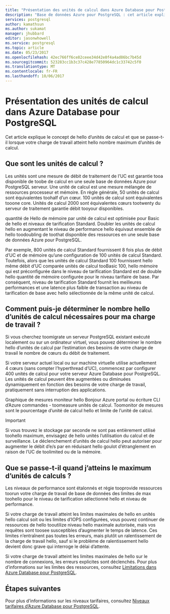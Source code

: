 ```yaml
---
title: "Présentation des unités de calcul dans Azure Database pour PostgreSQL | Microsoft Docs"
description: "Base de données Azure pour PostgreSQL : cet article explique les concepts de hello d’unités de calcul et que se passe-t-il lorsque votre charge de travail atteint hello nombre maximum d’unités de calcul."
services: postgresql
author: kamathsun
ms.author: sukamat
manager: jhubbard
editor: jasonwhowell
ms.service: postgresql
ms.topic: article
ms.date: 05/23/2017
ms.openlocfilehash: 42ec766ff6ce82ceee34d42e0f4a4ad86bc7b45d
ms.sourcegitcommit: 523283cc1b3c37c428e77850964dc1c33742c5f0
ms.translationtype: MT
ms.contentlocale: fr-FR
ms.lasthandoff: 10/06/2017
---
```

# <a name="explaining-compute-units-in-azure-database-for-postgresql"></a>Présentation des unités de calcul dans Azure Database pour PostgreSQL
Cet article explique le concept de hello d’unités de calcul et que se passe-t-il lorsque votre charge de travail atteint hello nombre maximum d’unités de calcul.

## <a name="what-are-compute-units"></a>Que sont les unités de calcul ?
Les unités sont une mesure de débit de traitement de l’UC est garantie tooa disponible de toobe de calcul en une seule base de données Azure pour PostgreSQL serveur. Une unité de calcul est une mesure mélangée de ressources processeur et mémoire. En règle générale, 50 unités de calcul sont équivalentes toohalf d’un cœur. 100 unités de calcul sont équivalentes tooone core. Unités de calcul 2000 sont équivalentes cœurs tootwenty du serveur de traitement garantie débit tooyour disponibles.

quantité de Hello de mémoire par unité de calcul est optimisée pour Basic de hello et niveaux de tarification Standard. Doubler les unités de calcul hello en augmentant le niveau de performance hello équivaut ensemble de hello toodoubling de toothat disponible des ressources en une seule base de données Azure pour PostgreSQL.

Par exemple, 800 unités de calcul Standard fournissent 8 fois plus de débit d’UC et de mémoire qu’une configuration de 100 unités de calcul Standard. Toutefois, alors que les unités de calcul Standard 100 fournissent hello même débit d’UC comparée unités de calcul tooBasic 100, hello mémoire qui est préconfigurée dans le niveau de tarification Standard est de double hello quantité de mémoire configurée pour le niveau tarifaire de base. Par conséquent, niveau de tarification Standard fournit les meilleures performances et une latence plus faible de transaction au niveau de tarification de base avec hello sélectionnée de la même unité de calcul.

## <a name="how-can-i-determine-hello-number-of-compute-units-needed-for-my-workload"></a>Comment puis-je déterminer le nombre hello d’unités de calcul nécessaires pour ma charge de travail ?
Si vous cherchez toomigrate un serveur PostgreSQL existant exécuté localement ou sur un ordinateur virtuel, vous pouvez déterminer le nombre hello d’unités de calcul par l’estimation des besoins de votre charge de travail le nombre de cœurs du débit de traitement. 

Si votre serveur actuel local ou sur machine virtuelle utilise actuellement 4 cœurs (sans compter l’hyperthread d’UC), commencez par configurer 400 unités de calcul pour votre serveur Azure Database pour PostgreSQL. Les unités de calcul peuvent être augmentées ou diminuées dynamiquement en fonction des besoins de votre charge de travail, pratiquement sans interruption des applications. 

Graphique de mesures moniteur hello Bonjour Azure portal ou écriture CLI d’Azure commandes - toomeasure unités de calcul. Toomonitor de mesures sont le pourcentage d’unité de calcul hello et limite de l’unité de calcul.

>[!IMPORTANT]
> Si vous trouvez le stockage par seconde ne sont pas entièrement utilisé toohello maximum, envisagez de hello unités l’utilisation du calcul et de surveillance. Le déclenchement d’unités de calcul hello peut autoriser pour augmenter le débit d’e/s par en réduisant hello goulot d’étranglement en raison de l’UC de toolimited ou de la mémoire.

## <a name="what-happens-when-i-hit-my-maximum-compute-units"></a>Que se passe-t-il quand j’atteins le maximum d’unités de calculs ?
Les niveaux de performance sont étalonnés et régie tooprovide ressources toorun votre charge de travail de base de données des limites de max toohello pour le niveau de tarification sélectionné hello et niveau de performance. 

Si votre charge de travail atteint les limites maximales de hello en unités hello calcul soit ou les limites d’IOPS configurées, vous pouvez continuer de ressources de hello tooutilize niveau hello maximale autorisée, mais vos requêtes sont toosee susceptibles d’augmenter le temps de latence. Ces limites n’entraînent pas toutes les erreurs, mais plutôt un ralentissement de la charge de travail hello, sauf si le problème de ralentissement hello devient donc grave qui interroge le délai d’attente. 

Si votre charge de travail atteint les limites maximales de hello sur le nombre de connexions, les erreurs explicites sont déclenchés. Pour plus d’informations sur les limites des ressources, consultez [Limitations dans Azure Database pour PostgreSQL](concepts-limits.md).

## <a name="next-steps"></a>Étapes suivantes
Pour plus d’informations sur les niveaux tarifaires, consultez [Niveaux tarifaires d’Azure Database pour PostgreSQL](./concepts-service-tiers.md).
